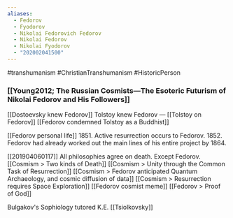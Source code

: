 ```yaml
---
aliases:
  - Fedorov
  - Fyodorov
  - Nikolai Fedorovich Fedorov
  - Nikolai Fedorov
  - Nikolai Fyodorov
  - "202002041500"
---
```

#transhumanism #ChristianTranshumanism #HistoricPerson


### [[Young2012; The Russian Cosmists—The Esoteric Futurism of Nikolai Fedorov and His Followers]] 

[[Dostoevsky knew Fedorov]]
Tolstoy knew Fedorov — [[Tolstoy on Fedorov]]
[[Fedorov condemned Tolstoy as a Buddhist]]

[[Fedorov personal life]]
1851. Active resurrection occurs to Fedorov.
1852. Fedorov had already worked out the main lines of his entire project by 1864.

[[201904060117]] All philosophies agree on death. Except Fedorov.
[[Cosmism > Two kinds of Death]]
[[Cosmism > Unity through the Common Task of Resurrection]]
[[Cosmism > Fedorov anticipated Quantum Archaeology, and cosmic diffusion of data]]
[[Cosmism > Resurrection requires Space Exploration]]
[[Fedorov cosmist meme]]
[[Fedorov > Proof of God]]

Bulgakov's Sophiology
tutored K.E. [[Tsiolkovsky]]
